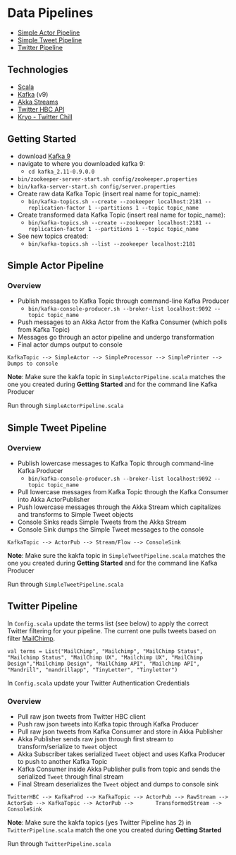 # Data Pipelines
* [Simple Actor Pipeline](//git.rsglab.com/bware/data-pipelines/blob/master/src/main/scala/simple-actor-pipeline/SimpleActorPipeline.scala)
* [Simple Tweet Pipeline](//git.rsglab.com/bware/data-pipelines/blob/master/src/main/scala/simple-tweet-pipeline/SimpleTweetPipeline.scala)
* [Twitter Pipeline](//git.rsglab.com/bware/data-pipelines/blob/master/src/main/scala/twitter-pipeline/TwitterPipeline.scala)

## Technologies
* [Scala](//www.scala-lang.org/download)
* [Kafka](//kafka.apache.org/downloads.html) (v9)
* [Akka Streams](//doc.akka.io/docs/akka-stream-and-http-experimental/2.0.2/scala.html)
* [Twitter HBC API](//github.com/twitter/hbc)
* [Kryo - Twitter Chill](//github.com/twitter/chill)

## Getting Started
* download [Kafka 9](//kafka.apache.org/downloads.html)
* navigate to where you downloaded kafka 9: 
  * `cd kafka_2.11-0.9.0.0`
* `bin/zookeeper-server-start.sh config/zookeeper.properties`
* `bin/kafka-server-start.sh config/server.properties`
* Create raw data Kafka Topic (insert real name for topic_name): 
  * `bin/kafka-topics.sh --create --zookeeper localhost:2181 --replication-factor 1 --partitions 1 --topic topic_name`
* Create transformed data Kafka Topic (insert real name for topic_name): 
  * `bin/kafka-topics.sh --create --zookeeper localhost:2181 --replication-factor 1 --partitions 1 --topic topic_name`
* See new topics created:
  * `bin/kafka-topics.sh --list --zookeeper localhost:2181`

## Simple Actor Pipeline
### Overview
* Publish messages to Kafka Topic through command-line Kafka Producer
  *  `bin/kafka-console-producer.sh --broker-list localhost:9092 --topic topic_name`
* Push messages to an Akka Actor from the Kafka Consumer (which polls from Kafka Topic)
* Messages go through an actor pipeline and undergo transformation
* Final actor dumps output to console

`KafkaTopic --> SimpleActor --> SimpleProcessor --> SimplePrinter --> Dumps to console`

**Note**: Make sure the kakfa topic in `SimpleActorPipeline.scala` matches the one you created during **Getting Started** and for the command line Kafka Producer

Run through `SimpleActorPipeline.scala`

## Simple Tweet Pipeline
### Overview
* Publish lowercase messages to Kafka Topic through command-line Kafka Producer
  *  `bin/kafka-console-producer.sh --broker-list localhost:9092 --topic topic_name`
* Pull lowercase messages from Kafka Topic through the Kafka Consumer into Akka ActorPublisher
* Push lowercase messages through the Akka Stream which capitalizes and transforms to Simple Tweet objects
* Console Sinks reads Simple Tweets from the Akka Stream
* Console Sink dumps the Simple Tweet messages to the console

`KafkaTopic --> ActorPub --> Stream/Flow --> ConsoleSink`

**Note**: Make sure the kakfa topic in `SimpleTweetPipeline.scala` matches the one you created during **Getting Started** and for the command line Kafka Producer

Run through `SimpleTweetPipeline.scala`

## Twitter Pipeline
In `Config.scala` update the terms list (see below) to apply the correct Twitter filtering for your pipeline. The current one pulls tweets based on filter [MailChimp](http://mailchimp.com).

`val terms = List("MailChimp", "Mailchimp", "MailChimp Status", "Mailchimp Status", "MailChimp UX", "Mailchimp UX", "MailChimp Design","Mailchimp Design", "MailChimp API", "Mailchimp API", "Mandrill", "mandrillapp", "TinyLetter", "Tinyletter")`

In `Config.scala` update your Twitter Authentication Credentials

### Overview
* Pull raw json tweets from Twitter HBC client
* Push raw json tweets into Kafka topic through Kafka Producer
* Pull raw json tweets from Kafka Consumer and store in Akka Publisher
* Akka Publisher sends raw json through first stream to transform/serialize to `Tweet` object
* Akka Subscriber takes serialized `Tweet` object and uses Kafka Producer to push to another Kafka Topic
* Kafka Consumer inside Akka Publisher pulls from topic and sends the serialized `Tweet` through final stream
* Final Stream deserializes the `Tweet` object and dumps to console sink

`TwitterHBC --> KafkaProd --> KafkaTopic --> ActorPub --> RawStream --> ActorSub --> KafkaTopic --> ActorPub -->       TransformedStream --> ConsoleSink`

**Note**: Make sure the kakfa topics (yes Twitter Pipeline has 2) in `TwitterPipeline.scala` match the one you created during **Getting Started** 

Run through `TwitterPipeline.scala`


